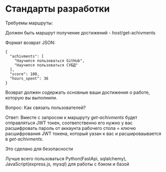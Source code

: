 # Стандарты разработки

Требуемы маршруты:

Должен быть маршрут получение достижений - *host*/get-achivments

Формат возврат JSON:


```
{
  "achivments": [
    "Научился пользоваться GitHub",
    "Научился пользоваться СУБД"
  ],
  "score": 100,
  "hours_spent": 36
}
```

Возврат должен содержать основные ваши достижения о работе, которую вы выполнили.


Вопрос: Как связать пользователей?

Ответ: Вместе с запросом к маршруту *get-achivments* будет отправляться JWT токен, соответственно его нужно у вас расшифровать пароль от аккаунта рабочего стола = ключю расшифрования JWT токена, который уазан к вас и расшироваывается в *get-achivments*.

Это сделано для безопасности

Лучше всего пользоваться Python(FastApi, sqlalchemy), JavaScript(express.js, mysql) для работы с бэком и базой

